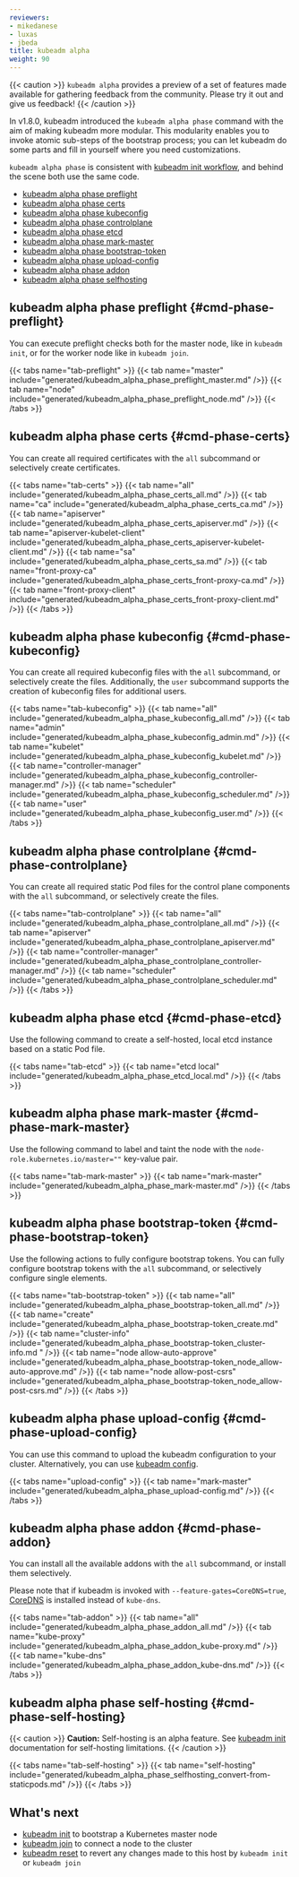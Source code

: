 ```yaml
---
reviewers:
- mikedanese
- luxas
- jbeda
title: kubeadm alpha
weight: 90
---
```

{{< caution >}}
`kubeadm alpha` provides a preview of a set of features made available for gathering feedback
 from the community. Please try it out and give us feedback!
{{< /caution >}}

In v1.8.0, kubeadm introduced the `kubeadm alpha phase` command with the aim of making kubeadm more modular. This modularity enables you to invoke atomic sub-steps of the bootstrap process; you can let kubeadm do some parts and fill in yourself where you need customizations.

`kubeadm alpha phase` is consistent with [kubeadm init workflow](kubeadm-init.md#init-workflow),
and behind the scene both use the same code.

* [kubeadm alpha phase preflight](#cmd-phase-preflight)
* [kubeadm alpha phase certs](#cmd-phase-certs)
* [kubeadm alpha phase kubeconfig](#cmd-phase-kubeconfig)
* [kubeadm alpha phase controlplane](#cmd-phase-controlplane)
* [kubeadm alpha phase etcd](#cmd-phase-etcd)
* [kubeadm alpha phase mark-master](#cmd-phase-mark-master)
* [kubeadm alpha phase bootstrap-token](#cmd-phase-bootstrap-token)
* [kubeadm alpha phase upload-config](#cmd-phase-upload-config)
* [kubeadm alpha phase addon](#cmd-phase-addon)
* [kubeadm alpha phase selfhosting](#cmd-phase-self-hosting)

## kubeadm alpha phase preflight {#cmd-phase-preflight}

You can execute preflight checks both for the master node, like in `kubeadm init`, or for the worker node
like in `kubeadm join`.

{{< tabs name="tab-preflight" >}}
{{< tab name="master" include="generated/kubeadm_alpha_phase_preflight_master.md" />}}
{{< tab name="node" include="generated/kubeadm_alpha_phase_preflight_node.md" />}}
{{< /tabs >}}


## kubeadm alpha phase certs {#cmd-phase-certs}

You can create all required certificates with the `all` subcommand or selectively create certificates.

{{< tabs name="tab-certs" >}}
{{< tab name="all" include="generated/kubeadm_alpha_phase_certs_all.md" />}}
{{< tab name="ca" include="generated/kubeadm_alpha_phase_certs_ca.md" />}}
{{< tab name="apiserver" include="generated/kubeadm_alpha_phase_certs_apiserver.md" />}}
{{< tab name="apiserver-kubelet-client" include="generated/kubeadm_alpha_phase_certs_apiserver-kubelet-client.md" />}}
{{< tab name="sa" include="generated/kubeadm_alpha_phase_certs_sa.md" />}}
{{< tab name="front-proxy-ca" include="generated/kubeadm_alpha_phase_certs_front-proxy-ca.md" />}}
{{< tab name="front-proxy-client" include="generated/kubeadm_alpha_phase_certs_front-proxy-client.md" />}}
{{< /tabs >}}


## kubeadm alpha phase kubeconfig {#cmd-phase-kubeconfig}

You can create all required kubeconfig files with the `all` subcommand, or selectively create the files.
Additionally, the `user` subcommand supports the creation of kubeconfig files for additional users.

{{< tabs name="tab-kubeconfig" >}}
{{< tab name="all" include="generated/kubeadm_alpha_phase_kubeconfig_all.md" />}}
{{< tab name="admin" include="generated/kubeadm_alpha_phase_kubeconfig_admin.md" />}}
{{< tab name="kubelet" include="generated/kubeadm_alpha_phase_kubeconfig_kubelet.md" />}}
{{< tab name="controller-manager" include="generated/kubeadm_alpha_phase_kubeconfig_controller-manager.md" />}}
{{< tab name="scheduler" include="generated/kubeadm_alpha_phase_kubeconfig_scheduler.md" />}}
{{< tab name="user" include="generated/kubeadm_alpha_phase_kubeconfig_user.md" />}}
{{< /tabs >}}


## kubeadm alpha phase controlplane {#cmd-phase-controlplane}

You can create all required static Pod files for the control plane components with the `all` subcommand,
or selectively create the files.

{{< tabs name="tab-controlplane" >}}
{{< tab name="all" include="generated/kubeadm_alpha_phase_controlplane_all.md" />}}
{{< tab name="apiserver" include="generated/kubeadm_alpha_phase_controlplane_apiserver.md" />}}
{{< tab name="controller-manager" include="generated/kubeadm_alpha_phase_controlplane_controller-manager.md" />}}
{{< tab name="scheduler" include="generated/kubeadm_alpha_phase_controlplane_scheduler.md" />}}
{{< /tabs >}}


## kubeadm alpha phase etcd {#cmd-phase-etcd}

Use the following command to create a self-hosted, local etcd instance based on a static Pod file.

{{< tabs name="tab-etcd" >}}
{{< tab name="etcd local" include="generated/kubeadm_alpha_phase_etcd_local.md" />}}
{{< /tabs >}}


## kubeadm alpha phase mark-master {#cmd-phase-mark-master}

Use the following command to label and taint the node with the `node-role.kubernetes.io/master=""` key-value pair.

{{< tabs name="tab-mark-master" >}}
{{< tab name="mark-master" include="generated/kubeadm_alpha_phase_mark-master.md" />}}
{{< /tabs >}}


## kubeadm alpha phase bootstrap-token {#cmd-phase-bootstrap-token}

Use the following actions to fully configure bootstrap tokens.
You can fully configure bootstrap tokens with the `all` subcommand,
or selectively configure single elements.

{{< tabs name="tab-bootstrap-token" >}}
{{< tab name="all" include="generated/kubeadm_alpha_phase_bootstrap-token_all.md" />}}
{{< tab name="create" include="generated/kubeadm_alpha_phase_bootstrap-token_create.md" />}}
{{< tab name="cluster-info" include="generated/kubeadm_alpha_phase_bootstrap-token_cluster-info.md " />}}
{{< tab name="node allow-auto-approve" include="generated/kubeadm_alpha_phase_bootstrap-token_node_allow-auto-approve.md" />}}
{{< tab name="node allow-post-csrs" include="generated/kubeadm_alpha_phase_bootstrap-token_node_allow-post-csrs.md" />}}
{{< /tabs >}}


## kubeadm alpha phase upload-config {#cmd-phase-upload-config}

You can use this command to upload the kubeadm configuration to your cluster.
Alternatively, you can use [kubeadm config](kubeadm-config.md).

{{< tabs name="upload-config" >}}
{{< tab name="mark-master" include="generated/kubeadm_alpha_phase_upload-config.md" />}}
{{< /tabs >}}


## kubeadm alpha phase addon {#cmd-phase-addon}

You can install all the available addons with the `all` subcommand, or
install them selectively.

Please note that if kubeadm is invoked with `--feature-gates=CoreDNS=true`,  [CoreDNS](https://coredns.io/) is installed instead of `kube-dns`.

{{< tabs name="tab-addon" >}}
{{< tab name="all" include="generated/kubeadm_alpha_phase_addon_all.md" />}}
{{< tab name="kube-proxy" include="generated/kubeadm_alpha_phase_addon_kube-proxy.md" />}}
{{< tab name="kube-dns" include="generated/kubeadm_alpha_phase_addon_kube-dns.md" />}}
{{< /tabs >}}


## kubeadm alpha phase self-hosting {#cmd-phase-self-hosting}

{{< caution >}}
**Caution:** Self-hosting is an alpha feature. See [kubeadm init](kubeadm-init.md) documentation for self-hosting limitations.
{{< /caution >}}

{{< tabs name="tab-self-hosting" >}}
{{< tab name="self-hosting" include="generated/kubeadm_alpha_phase_selfhosting_convert-from-staticpods.md" />}}
{{< /tabs >}}


## What's next
* [kubeadm init](kubeadm-init.md) to bootstrap a Kubernetes master node
* [kubeadm join](kubeadm-join.md) to connect a node to the cluster
* [kubeadm reset](kubeadm-reset.md) to revert any changes made to this host by `kubeadm init` or `kubeadm join`
